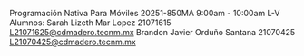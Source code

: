 Programación Nativa Para Móviles    20251-850MA    9:00am - 10:00am   L-V
Alumnos:
Sarah Lizeth Mar Lopez            21071615     L21071625@cdmadero.tecnm.mx
Brandon Javier Orduño Santana     21070425     L21070425@cdmadero.tecnm.mx
